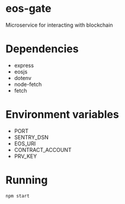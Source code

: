 # eos-gate

Microservice for interacting with blockchain 

# Dependencies

* express
* eosjs
* dotenv
* node-fetch
* fetch

# Environment variables

* PORT
* SENTRY_DSN
* EOS_URI 
* CONTRACT_ACCOUNT
* PRV_KEY

# Running

```
npm start
```